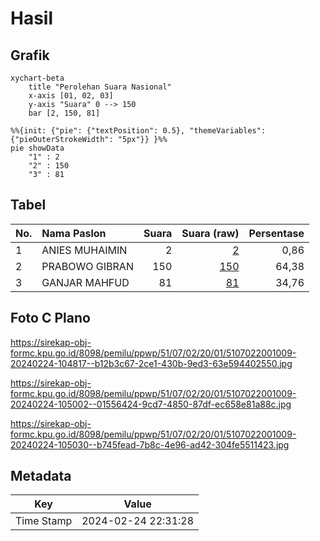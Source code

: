 # Hasil

## Grafik

```mermaid
xychart-beta
    title "Perolehan Suara Nasional"
    x-axis [01, 02, 03]
    y-axis "Suara" 0 --> 150
    bar [2, 150, 81]
```

```mermaid
%%{init: {"pie": {"textPosition": 0.5}, "themeVariables": {"pieOuterStrokeWidth": "5px"}} }%%
pie showData
    "1" : 2
    "2" : 150
    "3" : 81
```

## Tabel

| No. | Nama Paslon    | Suara | Suara (raw) | Persentase |
|:--- |:-------------- | -----:| -----------:| ----------:|
| 1   | ANIES MUHAIMIN | 2     | [2][p-1]    | 0,86       |
| 2   | PRABOWO GIBRAN | 150   | [150][p-2]  | 64,38      |
| 3   | GANJAR MAHFUD  | 81    | [81][p-3]   | 34,76      |


[p-1]: https://github.com/gigit-pemilu/pemilu-2024/blob/main/pilpres/hitung-suara/sub/51-bali/sub/07-karangasem/sub/02-sidemen/sub/2001-tangkup/sub/009-tps/sub/paslon-1.txt
[p-2]: https://github.com/gigit-pemilu/pemilu-2024/blob/main/pilpres/hitung-suara/sub/51-bali/sub/07-karangasem/sub/02-sidemen/sub/2001-tangkup/sub/009-tps/sub/paslon-2.txt
[p-3]: https://github.com/gigit-pemilu/pemilu-2024/blob/main/pilpres/hitung-suara/sub/51-bali/sub/07-karangasem/sub/02-sidemen/sub/2001-tangkup/sub/009-tps/sub/paslon-3.txt

## Foto C Plano

https://sirekap-obj-formc.kpu.go.id/8098/pemilu/ppwp/51/07/02/20/01/5107022001009-20240224-104817--b12b3c67-2ce1-430b-9ed3-63e594402550.jpg

https://sirekap-obj-formc.kpu.go.id/8098/pemilu/ppwp/51/07/02/20/01/5107022001009-20240224-105002--01556424-9cd7-4850-87df-ec658e81a88c.jpg

https://sirekap-obj-formc.kpu.go.id/8098/pemilu/ppwp/51/07/02/20/01/5107022001009-20240224-105030--b745fead-7b8c-4e96-ad42-304fe5511423.jpg


## Metadata

| Key        | Value               |
| ---------- | ------------------- |
| Time Stamp | 2024-02-24 22:31:28 |



